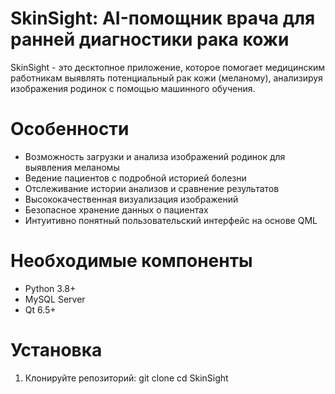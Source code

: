 # SkinSight: AI-помощник врача для ранней диагностики рака кожи
SkinSight - это десктопное приложение, которое помогает медицинским работникам выявлять потенциальный рак кожи (меланому), анализируя изображения родинок с помощью машинного обучения.
# Особенности
*  Возможность загрузки и анализа изображений родинок для выявления меланомы
*  Ведение пациентов с подробной историей болезни
*  Отслеживание истории анализов и сравнение результатов
*  Высококачественная визуализация изображений
*  Безопасное хранение данных о пациентах
*  Интуитивно понятный пользовательский интерфейс на основе QML
# Необходимые компоненты
*  Python 3.8+
*  MySQL Server
*  Qt 6.5+
# Установка
1. Клонируйте репозиторий:
   git clone <repository-url>
   cd SkinSight
